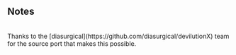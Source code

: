 ## Notes
<br/>
Thanks to the [diasurgical](https://github.com/diasurgical/devilutionX) team for the source port that makes this possible.
<br/>
